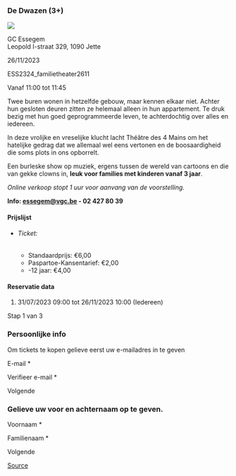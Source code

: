### De Dwazen (3+)

![](https://s3-eu-west-1.amazonaws.com/os-kwdo/prod/vgc/images/activity/64c8dbbdc673a_De_Dwazen_©_Ger_Spendel_%281%29.jpg)

GC Essegem  
Leopold I-straat 329, 1090 Jette

26/11/2023

ESS2324\_familietheater2611

Vanaf 11:00 tot 11:45

Twee buren wonen in hetzelfde gebouw, maar kennen elkaar niet. Achter hun gesloten deuren zitten ze helemaal alleen in hun appartement. Te druk bezig met hun goed geprogrammeerde leven, te achterdochtig over alles en iedereen.  
  
In deze vrolijke en vreselijke klucht lacht Théâtre des 4 Mains om het hatelijke gedrag dat we allemaal wel eens vertonen en de boosaardigheid die soms plots in ons opborrelt.  
  
Een burleske show op muziek, ergens tussen de wereld van cartoons en die van gekke clowns in, **leuk voor families met kinderen vanaf 3 jaar**.  
  
*Online verkoop stopt 1 uur voor aanvang van de voorstelling.*  
  
****Info: [essegem@vgc.be](mailto:essegem@vgc.be) - 02 427 80 39****  
  

#### Prijslijst

* ###### Ticket:
    
    * Standaardprijs: €6,00
    * Paspartoe-Kansentarief: €2,00
    * \-12 jaar: €4,00

  

#### Reservatie data

1.  31/07/2023 09:00 tot 26/11/2023 10:00 (Iedereen)

Stap 1 van 3

 

### Persoonlijke info

Om tickets te kopen gelieve eerst uw e-mailadres in te geven

  

E-mail \* 

Verifieer e-mail \* 

Volgende

### Gelieve uw voor en achternaam op te geven.

Voornaam \* 

Familienaam \* 

Volgende

[Source](https://tickets.vgc.be/ticketingActivity/subscribe/ESS2324_familietheater2611)
